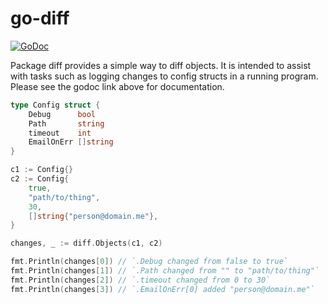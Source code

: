 # go-diff
[![GoDoc](https://godoc.org/github.com/jakebowkett/go-diff/diff?status.svg)](https://godoc.org/github.com/jakebowkett/go-diff/diff)

Package diff provides a simple way to diff objects. It
is intended to assist with tasks such as logging changes
to config structs in a running program. Please see the
godoc link above for documentation.

```go
type Config struct {
    Debug      bool
    Path       string
    timeout    int
    EmailOnErr []string
}

c1 := Config{}
c2 := Config{
    true,
    "path/to/thing",
    30,
    []string{"person@domain.me"},
}

changes, _ := diff.Objects(c1, c2)

fmt.Println(changes[0]) // `.Debug changed from false to true`
fmt.Println(changes[1]) // `.Path changed from "" to "path/to/thing"`
fmt.Println(changes[2]) // `.timeout changed from 0 to 30`
fmt.Println(changes[3]) // `.EmailOnErr[0] added "person@domain.me"`
```
